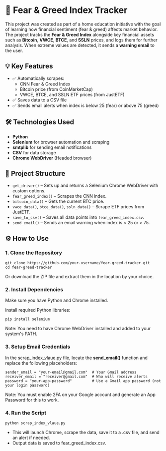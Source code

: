 # 🧠 Fear & Greed Index Tracker

This project was created as part of a home education initiative with the goal of learning how financial sentiment (fear & greed) affects market behavior. The project tracks the **Fear & Greed Index** alongside key financial assets such as **Bitcoin**, **VWCE**, **BTCE**, and **SSLN** prices, and logs them for further analysis. When extreme values are detected, it sends a **warning email** to the user.

## 💡 Key Features

- ✅ Automatically scrapes:
  - CNN Fear & Greed Index
  - Bitcoin price (from CoinMarketCap)
  - VWCE, BTCE, and SSLN ETF prices (from JustETF)
- ✅ Saves data to a CSV file
- ✅ Sends email alerts when index is below 25 (fear) or above 75 (greed)

## 🛠️ Technologies Used

- **Python**
- **Selenium** for browser automation and scraping
- **smtplib** for sending email notifications
- **CSV** for data storage
- **Chrome WebDriver** (Headed browser)

## 🧩 Project Structure

- `get_driver()` – Sets up and returns a Selenium Chrome WebDriver with custom options.
- `fear_greed_index()` – Scrapes the CNN index.
- `bitcoin_data()` – Gets the current BTC price.
- `vwce_data()`, `btce_data()`, `ssln_data()` – Scrape ETF prices from JustETF.
- `save_to_csv()` – Saves all data points into `fear_greed_index.csv`.
- `send_email()` – Sends an email warning when index is < 25 or > 75.

## ⚙️ How to Use

### 1. Clone the Repository

```
git clone https://github.com/your-username/fear-greed-tracker.git
cd fear-greed-tracker
```

Or download the ZIP file and extract them in the location by your choice.
### 2. Install Dependencies
Make sure you have Python and Chrome installed.

Install required Python libraries:
```
pip install selenium
```
Note: You need to have Chrome WebDriver installed and added to your system's PATH.

### 3. Setup Email Credentials
In the scrap_index_vlaue.py file, locate the **send_email()** function and replace the following placeholders:

```
sender_email = "your-email@gmail.com"  # Your Gmail address
receiver_email = "receiver@gmail.com"  # Who will receive alerts
password = "your-app-password"         # Use a Gmail app password (not your login password)
```
Note: You must enable 2FA on your Google account and generate an App Password for this to work.

### 4. Run the Script
```
python scrap_index_vlaue.py
```

- This will launch Chrome, scrape the data, save it to a .csv file, and send an alert if needed.
- Output data is saved to fear_greed_index.csv.

